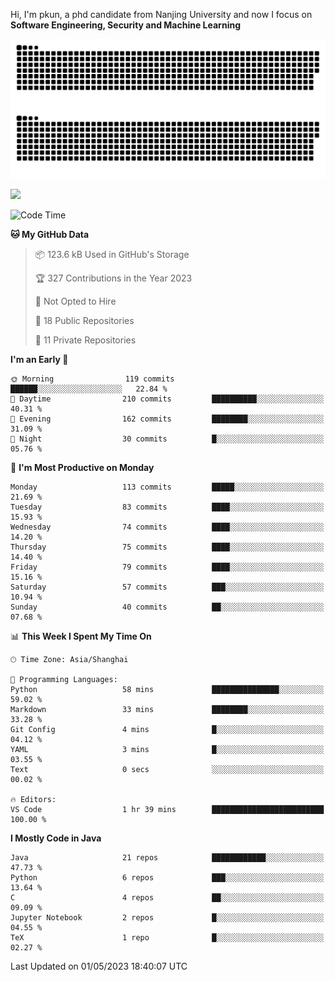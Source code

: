 Hi, I'm pkun, a phd candidate from Nanjing University and now I focus on **Software Engineering, Security and Machine Learning**

![GitHub Snake Light](https://github.com/pppppkun/pppppkun/blob/output/github-snake.svg#gh-light-mode-only)
![GitHub Snake dark](https://github.com/pppppkun/pppppkun/blob/output/github-snake-dark.svg#gh-dark-mode-only)

![](https://komarev.com/ghpvc/?username=pppppkun)
<!--START_SECTION:waka-->
![Code Time](http://img.shields.io/badge/Code%20Time-1%2C732%20hrs%2057%20mins-blue)

**🐱 My GitHub Data** 

> 📦 123.6 kB Used in GitHub's Storage 
 > 
> 🏆 327 Contributions in the Year 2023
 > 
> 🚫 Not Opted to Hire
 > 
> 📜 18 Public Repositories 
 > 
> 🔑 11 Private Repositories 
 > 
**I'm an Early 🐤** 

```text
🌞 Morning                119 commits         ██████░░░░░░░░░░░░░░░░░░░   22.84 % 
🌆 Daytime                210 commits         ██████████░░░░░░░░░░░░░░░   40.31 % 
🌃 Evening                162 commits         ████████░░░░░░░░░░░░░░░░░   31.09 % 
🌙 Night                  30 commits          █░░░░░░░░░░░░░░░░░░░░░░░░   05.76 % 
```
📅 **I'm Most Productive on Monday** 

```text
Monday                   113 commits         █████░░░░░░░░░░░░░░░░░░░░   21.69 % 
Tuesday                  83 commits          ████░░░░░░░░░░░░░░░░░░░░░   15.93 % 
Wednesday                74 commits          ████░░░░░░░░░░░░░░░░░░░░░   14.20 % 
Thursday                 75 commits          ████░░░░░░░░░░░░░░░░░░░░░   14.40 % 
Friday                   79 commits          ████░░░░░░░░░░░░░░░░░░░░░   15.16 % 
Saturday                 57 commits          ███░░░░░░░░░░░░░░░░░░░░░░   10.94 % 
Sunday                   40 commits          ██░░░░░░░░░░░░░░░░░░░░░░░   07.68 % 
```


📊 **This Week I Spent My Time On** 

```text
🕑︎ Time Zone: Asia/Shanghai

💬 Programming Languages: 
Python                   58 mins             ███████████████░░░░░░░░░░   59.02 % 
Markdown                 33 mins             ████████░░░░░░░░░░░░░░░░░   33.28 % 
Git Config               4 mins              █░░░░░░░░░░░░░░░░░░░░░░░░   04.12 % 
YAML                     3 mins              █░░░░░░░░░░░░░░░░░░░░░░░░   03.55 % 
Text                     0 secs              ░░░░░░░░░░░░░░░░░░░░░░░░░   00.02 % 

🔥 Editors: 
VS Code                  1 hr 39 mins        █████████████████████████   100.00 % 
```

**I Mostly Code in Java** 

```text
Java                     21 repos            ████████████░░░░░░░░░░░░░   47.73 % 
Python                   6 repos             ███░░░░░░░░░░░░░░░░░░░░░░   13.64 % 
C                        4 repos             ██░░░░░░░░░░░░░░░░░░░░░░░   09.09 % 
Jupyter Notebook         2 repos             █░░░░░░░░░░░░░░░░░░░░░░░░   04.55 % 
TeX                      1 repo              █░░░░░░░░░░░░░░░░░░░░░░░░   02.27 % 
```




 Last Updated on 01/05/2023 18:40:07 UTC
<!--END_SECTION:waka-->
